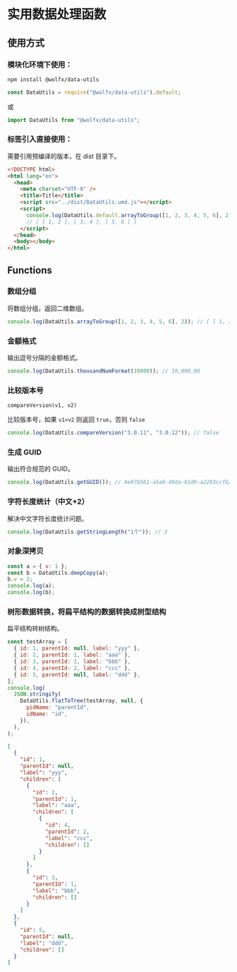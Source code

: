 # 实用数据处理函数

## 使用方式

### 模块化环境下使用：

```bash
npm install @wolfx/data-utils
```

```javascript
const DataUtils = require("@wolfx/data-utils").default;
```

或

```javascript
import DataUtils from "@wolfx/data-utils";
```

### 标签引入直接使用：

需要引用预编译的版本，在 dist 目录下。

```html
<!DOCTYPE html>
<html lang="en">
  <head>
    <meta charset="UTF-8" />
    <title>Title</title>
    <script src="../dist/DataUtils.umd.js"></script>
    <script>
      console.log(DataUtils.default.arrayToGroup([1, 2, 3, 4, 5, 6], 2));
      // [ [ 1, 2 ], [ 3, 4 ], [ 5, 6 ] ]
    </script>
  </head>
  <body></body>
</html>
```

## Functions

### 数组分组

将数组分组，返回二维数组。

```javascript
console.log(DataUtils.arrayToGroup([1, 2, 3, 4, 5, 6], 2)); // [ [ 1, 2 ], [ 3, 4 ], [ 5, 6 ] ]
```

### 金额格式

输出逗号分隔的金额格式。

```javascript
console.log(DataUtils.thousandNumFormat(10000)); // 10,000.00
```

### 比较版本号

`compareVersion(v1, v2)`

比较版本号，如果 `v1>v2` 则返回 `true`，否则 `false`

```javascript
console.log(DataUtils.compareVersion("3.0.11", "3.0.12")); // false
```

### 生成 GUID

输出符合规范的 GUID。

```javascript
console.log(DataUtils.getGUID()); // 4e97b561-a5a9-49da-81d9-a2203ccf62f6
```

### 字符长度统计（中文+2）

解决中文字符长度统计问题。

```javascript
console.log(DataUtils.getStringLength("1个")); // 3
```

### 对象深拷贝

```javascript
const a = { v: 1 };
const b = DataUtils.deepCopy(a);
b.v = 2;
console.log(a);
console.log(b);
```

### 树形数据转换，将扁平结构的数据转换成树型结构

扁平结构转树结构。

```javascript
const testArray = [
  { id: 1, parentId: null, label: "yyy" },
  { id: 2, parentId: 1, label: "aaa" },
  { id: 3, parentId: 1, label: "bbb" },
  { id: 4, parentId: 2, label: "ccc" },
  { id: 5, parentId: null, label: "ddd" },
];
console.log(
  JSON.stringify(
    DataUtils.flatToTree(testArray, null, {
      pidName: "parentId",
      idName: "id",
    }),
  ),
);
```

```json
[
  {
    "id": 1,
    "parentId": null,
    "label": "yyy",
    "children": [
      {
        "id": 2,
        "parentId": 1,
        "label": "aaa",
        "children": [
          {
            "id": 4,
            "parentId": 2,
            "label": "ccc",
            "children": []
          }
        ]
      },
      {
        "id": 3,
        "parentId": 1,
        "label": "bbb",
        "children": []
      }
    ]
  },
  {
    "id": 5,
    "parentId": null,
    "label": "ddd",
    "children": []
  }
]
```
